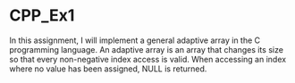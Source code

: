 # CPP_Ex1
In this assignment, I will implement a general adaptive array in the C programming language. An adaptive array is an array that changes its size so that every non-negative index access is valid. When accessing an index where no value has been assigned, NULL is returned.
